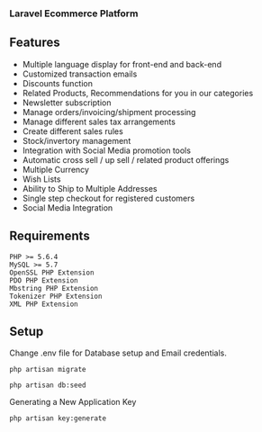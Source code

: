 ### Laravel Ecommerce Platform

## Features 
- Multiple language display for front-end and back-end
- Customized transaction emails
- Discounts function
- Related Products, Recommendations for you in our categories
- Newsletter subscription
- Manage orders/invoicing/shipment processing
- Manage different sales tax arrangements
- Create different sales rules
- Stock/invertory management
- Integration with Social Media promotion tools
- Automatic cross sell / up sell / related product offerings
- Multiple Currency
- Wish Lists
- Ability to Ship to Multiple Addresses
- Single step checkout for registered customers
- Social Media Integration

## Requirements

	PHP >= 5.6.4
	MySQL >= 5.7
	OpenSSL PHP Extension
	PDO PHP Extension
	Mbstring PHP Extension
	Tokenizer PHP Extension
	XML PHP Extension


## Setup 

Change .env file for Database setup and Email credentials.

```
php artisan migrate
```

```
php artisan db:seed
```
	
Generating a New Application Key
```
php artisan key:generate
```

